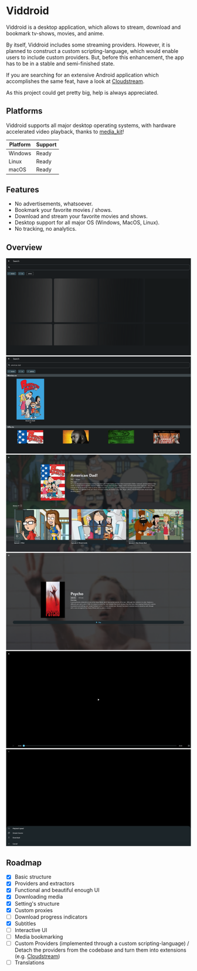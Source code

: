 # Viddroid

Viddroid is a desktop application, which allows to stream, download and bookmark tv-shows, movies, and anime.

By itself, Viddroid includes some streaming providers. However, it is planned to construct a custom scripting-language,
which would enable users to include custom providers. But, before this enhancement, the app has to be in a stable and
semi-finished state.

If you are searching for an extensive Android application which accomplishes the same feat, have a look
at [Cloudstream](https://github.com/recloudstream/cloudstream).

As this project could get pretty big, help is always appreciated.

## Platforms

Viddroid supports all major desktop operating systems, with hardware accelerated video playback, thanks
to [media_kit](https://github.com/alexmercerind/media_kit)!

| **Platform** | **Support** |
|--------------|-------------|
| Windows      | Ready       | 
| Linux        | Ready       | 
| macOS        | Ready       | 

## Features
- No advertisements, whatsoever.
- Bookmark your favorite movies / shows.
- Download and stream your favorite movies and shows.
- Desktop support for all major OS (Windows, MacOS, Linux).
- No tracking, no analytics.

## Overview

![search idle](.github/search_01.png)
![search](.github/search_02.png)
![tv screen](.github/tv_01.png)
![movie screen](.github/movie_01.png)
![player idle](.github/player_01.png)
![player options](.github/player_02.png)

## Roadmap

- [x] Basic structure
- [x] Providers and extractors
- [x] Functional and beautiful enough UI
- [x] Downloading media
- [x] Setting's structure
- [x] Custom proxies
- [ ] Download progress indicators
- [x] Subtitles
- [ ] Interactive UI
- [ ] Media bookmarking
- [ ] Custom Providers (implemented through a custom scripting-language) / Detach the providers from the codebase
  and turn them into extensions (e.g. [Cloudstream](https://github.com/recloudstream/cloudstream))
- [ ] Translations
